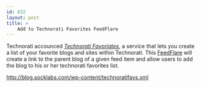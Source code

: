 ```yaml
---
id: 832
layout: post
title: >
    Add to Technorati Favorites FeedFlare
---
```


Technorati accounced <a href="http://technorati.com/faves/"><em>Technorati Favoriates</em></a>, a service that lets you create a list of your favorite blogs and sites within Technorati. This <a href="http://www.feedburner.com/fb/a/api/feedflare">FeedFlare</a> will create a link to the parent blog of a given feed item and allow users to add the blog to his or her technorati favorites list.

<a href="http://blog.socklabs.com/wp-content/technoratifavs.xml">http://blog.socklabs.com/wp-content/technoratifavs.xml</a>

